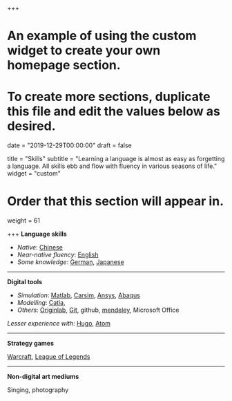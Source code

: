 +++
# An example of using the custom widget to create your own homepage section.
# To create more sections, duplicate this file and edit the values below as desired.

date = "2019-12-29T00:00:00"
draft = false

title = "Skills"
subtitle = "Learning a language is almost as easy as forgetting a language. All skills ebb and flow with fluency in various seasons of life."
widget = "custom"

# Order that this section will appear in.
weight = 61

+++
__Language skills__

+ *Native*: [Chinese](https://iso639-3.sil.org/code/zho)
+ *Near-native fluency*: [English](https://iso639-3.sil.org/code/eng)
+ *Some knowledge*: [German](https://iso639-3.sil.org/code/deu), [Japanese](https://iso639-3.sil.org/code/jpn)

---
__Digital tools__

+ *Simulation*: [Matlab](https://www.mathworks.com/), [Carsim](https://www.carsim.com/), [Ansys](https://www.ansys.com/), [Abaqus](https://www.3ds.com/products-services/simulia/?wockw=SIMULIA)
+ *Modelling*: [Catia](https://www.3ds.com/zh/products-services/),
+ *Others*: [Originlab](https://www.originlab.com/), [Git](https://git-scm.com/), github, [mendeley](https://www.mendeley.com/newsfeed), Microsoft Office

_Lesser experience with_: [Hugo](https://gohugo.io/), [Atom](https://atom.io/)

---
__Strategy games__

[Warcraft](https://dz.blizzard.cn/), [League of Legends](https://lol.qq.com/act/a20191216demacia/index.shtml?e_code=500410&idataid=294614)

---
__Non-digital art mediums__

Singing, photography
